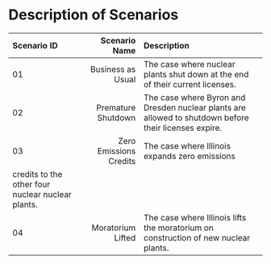 # Description of Scenarios


|Scenario ID|Scenario Name|Description|
|:-----|------:|:---------------------|
|01|Business as Usual|The case where nuclear plants shut down at the end of their current licenses.|
|02|Premature Shutdown|The case where Byron and Dresden nuclear plants are allowed to shutdown before their licenses expire.|
|03|Zero Emissions Credits|The case where Illinois expands zero emissions
credits to the other four nuclear nuclear plants.|
|04|Moratorium Lifted|The case where Illinois lifts the moratorium on construction of new nuclear plants.|
